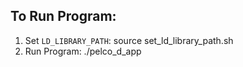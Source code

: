## To Run Program:

1. Set `LD_LIBRARY_PATH`:
   source set_ld_library_path.sh
2. Run Program:
    ./pelco_d_app